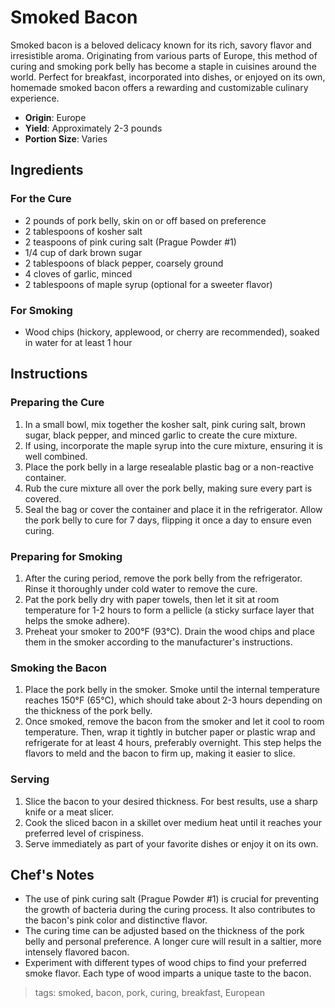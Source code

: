 # Smoked Bacon

Smoked bacon is a beloved delicacy known for its rich, savory flavor and irresistible aroma. Originating from various parts of Europe, this method of curing and smoking pork belly has become a staple in cuisines around the world. Perfect for breakfast, incorporated into dishes, or enjoyed on its own, homemade smoked bacon offers a rewarding and customizable culinary experience.

- **Origin**: Europe
- **Yield**: Approximately 2-3 pounds
- **Portion Size**: Varies

## Ingredients

### For the Cure
- 2 pounds of pork belly, skin on or off based on preference
- 2 tablespoons of kosher salt
- 2 teaspoons of pink curing salt (Prague Powder #1)
- 1/4 cup of dark brown sugar
- 2 tablespoons of black pepper, coarsely ground
- 4 cloves of garlic, minced
- 2 tablespoons of maple syrup (optional for a sweeter flavor)

### For Smoking
- Wood chips (hickory, applewood, or cherry are recommended), soaked in water for at least 1 hour

## Instructions

### Preparing the Cure
1. In a small bowl, mix together the kosher salt, pink curing salt, brown sugar, black pepper, and minced garlic to create the cure mixture.
2. If using, incorporate the maple syrup into the cure mixture, ensuring it is well combined.
3. Place the pork belly in a large resealable plastic bag or a non-reactive container.
4. Rub the cure mixture all over the pork belly, making sure every part is covered.
5. Seal the bag or cover the container and place it in the refrigerator. Allow the pork belly to cure for 7 days, flipping it once a day to ensure even curing.

### Preparing for Smoking
1. After the curing period, remove the pork belly from the refrigerator. Rinse it thoroughly under cold water to remove the cure.
2. Pat the pork belly dry with paper towels, then let it sit at room temperature for 1-2 hours to form a pellicle (a sticky surface layer that helps the smoke adhere).
3. Preheat your smoker to 200°F (93°C). Drain the wood chips and place them in the smoker according to the manufacturer's instructions.

### Smoking the Bacon
1. Place the pork belly in the smoker. Smoke until the internal temperature reaches 150°F (65°C), which should take about 2-3 hours depending on the thickness of the pork belly.
2. Once smoked, remove the bacon from the smoker and let it cool to room temperature. Then, wrap it tightly in butcher paper or plastic wrap and refrigerate for at least 4 hours, preferably overnight. This step helps the flavors to meld and the bacon to firm up, making it easier to slice.

### Serving
1. Slice the bacon to your desired thickness. For best results, use a sharp knife or a meat slicer.
2. Cook the sliced bacon in a skillet over medium heat until it reaches your preferred level of crispiness.
3. Serve immediately as part of your favorite dishes or enjoy it on its own.

## Chef's Notes
- The use of pink curing salt (Prague Powder #1) is crucial for preventing the growth of bacteria during the curing process. It also contributes to the bacon's pink color and distinctive flavor.
- The curing time can be adjusted based on the thickness of the pork belly and personal preference. A longer cure will result in a saltier, more intensely flavored bacon.
- Experiment with different types of wood chips to find your preferred smoke flavor. Each type of wood imparts a unique taste to the bacon.

> tags: smoked, bacon, pork, curing, breakfast, European